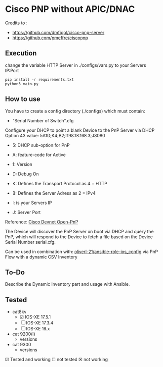 # Cisco PNP without APIC/DNAC

Credits to : 
- https://github.com/dmfigol/cisco-pnp-server
- https://github.com/pmeffre/ciscopnp

## Execution
change the variable HTTP Server in ./configs/vars.py to your Servers IP:Port

```shell
pip install -r requirements.txt
python3 main.py
```

## How to use

You have to create a config directory (./configs) which must contain:

 - "Serial Number of Switch".cfg

Configure your DHCP to point a blank Device to the PnP Server via DHCP Option 43 value: 5A1D;K4;B2;I198.18.168.3;J8080

- 5: DHCP sub-option for PnP
- A: feature-code for Active
- 1: Version
- D: Debug On

- K: Defines the Transport Protocol as 4 = HTTP
- B: Defines the Server Adress as 2 = IPv4
- I: is your Servers IP
- J: Server Port

Reference: [Cisco Devnet Open-PnP](https://developer.cisco.com/site/open-plug-n-play/learn/learn-open-pnp-protocol/)

The Device will discover the PnP Server on boot via DHCP and query the PnP, which will respond to the Device to fetch a file based on the Device Serial Number serial.cfg.

Can be used in combination with: [oliverl-21/ansible-role-ios_config](https://github.com/oliverl-21/ansible-role-ios_config) via PnP Flow with a dynamic CSV Inventory

## To-Do

Describe the Dynamic Inventory part and usage with Ansible.

## Tested

- cat8kv
  - &#9745; IOS-XE 17.5.1
  - &#9744; IOS-XE 17.3.4
  - &#9744; IOS-XE 16.x
- cat 9200(l)
  - versions
- cat 9300
  - versions

&#9745; Tested and working
&#9744; not tested
&#9746; not working